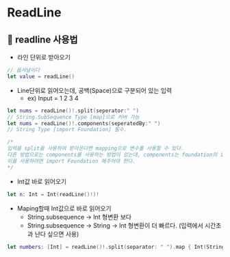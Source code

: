 # ReadLine

## 🍎 readline 사용법
- 라인 단위로 받아오기
```swift
// 옵셔널이다
let value = readLine()
```
- Line단위로 읽어오는데, 공백(Space)으로 구분되어 있는 입력
    - ex) Input = 1 2 3 4
```swift
let nums = readLine()!.split(seperator:" ")  
// String.SubSequence Type [map]으로 커버 가능
let nums = readLine()!.components(seperatedBy:" ") 
// String Type [import Foundation] 필수.

/*
입력을 split을 사용하여 받아온다면 mapping으로 변수를 사용할 수 있다.
다른 방법으로는 components를 사용하는 방법이 있는데, components는 foundation의 instance method이므로 
이를 사용하려면 import Foundation 해주어야 한다.
*/
```
- Int값 바로 읽어오기
```swift
let n: Int = Int(readLine()!)!
```
- Maping할때 Int값으로 바로 읽어오기
    - String.subsequence -> Int 형변환 보다
    - String.subsequence -> String -> Int 형변환이 더 빠르다. (입력에서 시간초과 난다 싶으면 사용)
```swift
let numbers: [Int] = readLine()!.split(separator: " ").map { Int(String($0))! }
```
